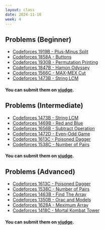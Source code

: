 ```yaml
---
layout: class
date: 2024-11-18
week: 4
---
```


## Problems (Beginner)
<div class="ybox" markdown="1">

- [Codeforces 1919B - Plus-Minus Split](https://codeforces.com/problemset/problem/1919/B)
- [Codeforces 1858A - Buttons](https://codeforces.com/problemset/problem/1858/A)
- [Codeforces 1930B - Permutation Printing](https://codeforces.com/problemset/problem/1930/B)
- [Codeforces 1847B - Hamon Odyssey](https://codeforces.com/problemset/problem/1847/B)
- [Codeforces 1566C - MAX-MEX Cut](https://codeforces.com/problemset/problem/1566/C)
- [Codeforces 1473B - String LCM](https://codeforces.com/problemset/problem/1473/B)

#### You can submit them on [vjudge](https://vjudge.net/contest/673074).
</div>

## Problems (Intermediate)
<div class="ybox" markdown="1">

- [Codeforces 1473B - String LCM](https://codeforces.com/problemset/problem/1473/B)
- [Codeforces 1469B - Red and Blue](https://codeforces.com/problemset/problem/1469/B)
- [Codeforces 1656B - Subtract Operation](https://codeforces.com/problemset/problem/1656/B)
- [Codeforces 1472D - Even-Odd Game](https://codeforces.com/problemset/problem/1472/D)
- [Codeforces 1613C - Poisoned Dagger](https://codeforces.com/problemset/problem/1613/C)
- [Codeforces 1538C - Number of Pairs](https://codeforces.com/problemset/problem/1538/C)

#### You can submit them on [vjudge](https://vjudge.net/contest/673075).
</div>

## Problems (Advanced)
<div class="ybox" markdown="1">

- [Codeforces 1613C - Poisoned Dagger](https://codeforces.com/problemset/problem/1613/C)
- [Codeforces 1538C - Number of Pairs](https://codeforces.com/problemset/problem/1538/C)
- [Codeforces 1463B - Find The Array](https://codeforces.com/problemset/problem/1463/B)
- [Codeforces 1350B - Orac and Models](https://codeforces.com/problemset/problem/1350/B)
- [Codeforces 1628A - Meximum Array](https://codeforces.com/problemset/problem/1628/A)
- [Codeforces 1418C - Mortal Kombat Tower](https://codeforces.com/problemset/problem/1418/C)

#### You can submit them on [vjudge](https://vjudge.net/contest/673076).
</div>
